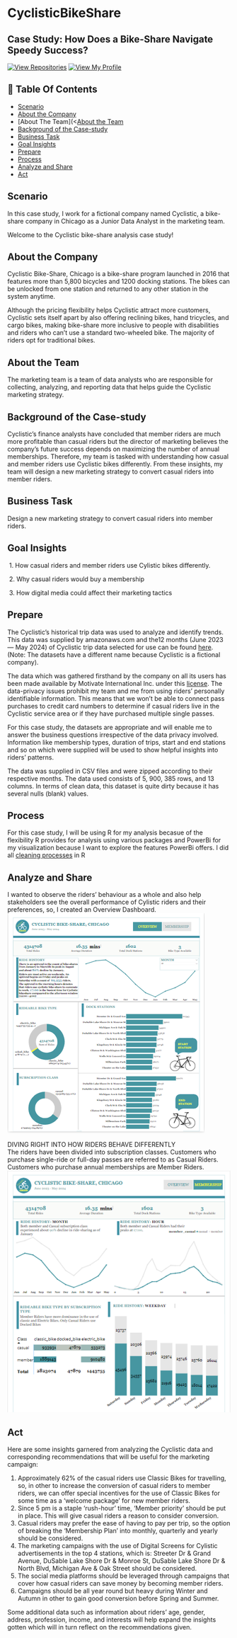 # CyclisticBikeShare

## Case Study: How Does a Bike-Share Navigate Speedy Success? 
[![View Repositories](https://img.shields.io/badge/View-My_Repositories-blue?logo=GitHub)](https://github.com/KanyinsolaAdeleye?tab=repositories)
[![View My Profile](https://img.shields.io/badge/View-My_Profile-green?logo=GitHub)](https://github.com/KanyinsolaAdeleye)

## 📕 Table Of Contents
* [Scenario](<https://github.com/KanyinsolaAdeleye/CyclisticBikeShare/blob/main/README.md#scenario>)
* [About the Company](<https://github.com/KanyinsolaAdeleye/CyclisticBikeShare/blob/main/README.md#about-the-company>)
* [About The Team](<[About the Team](<https://github.com/KanyinsolaAdeleye/CyclisticBikeShare/blob/main/README.md#about-the-team>)
* [Background of the Case-study](<Background of the Case-study>)
* [Business Task](<Business Task>)
* [Goal Insights](<Goal Insights>)
* [Prepare](<Prepare>)
* [Process](<Process>)
* [Analyze and Share](<Analyze and Share>)
* [Act](#act)


## Scenario

In this case study, I work for a fictional company named Cyclistic, a bike-share company in Chicago as a Junior Data Analyst in the marketing team.

Welcome to the Cyclistic bike-share analysis case study!

## About the Company

Cyclistic Bike-Share, Chicago is a bike-share program launched in 2016 that features more than 5,800 bicycles and 1200 docking stations. The bikes can be unlocked from one station and returned to any other station in the system anytime.

Although the pricing flexibility helps Cyclistic attract more customers, Cyclistic sets itself apart by also offering reclining bikes, hand tricycles, and cargo bikes, making bike-share more inclusive to people with disabilities and riders who can’t use a standard two-wheeled bike. The majority of riders opt for traditional bikes.

## About the Team
The marketing team is a team of data analysts who are responsible for collecting, analyzing, and reporting data that helps guide the Cyclistic marketing strategy.

## Background of the Case-study
Cyclistic’s finance analysts have concluded that member riders are much more profitable than casual riders but the director of marketing believes the company’s future success depends on maximizing the number of annual memberships. Therefore, my team is tasked with understanding how casual and member riders use Cyclistic bikes differently. From these insights, my team will design a new marketing strategy to convert casual riders into member riders.

## Business Task
Design a new marketing strategy to convert casual riders into member riders.

## Goal Insights
­­ ­­­1. How casual riders and member riders use Cylistic bikes differently.

­ 2. Why casual riders would buy a membership

­ 3. How digital media could affect their marketing tactics   


## Prepare

The Cyclistic’s historical trip data was used to analyze and identify trends. This data was supplied by amazonaws.com and the12 months (June 2023 — May 2024) of Cyclistic trip data selected for use can be found [here](<https://divvy-tripdata.s3.amazonaws.com/index.html>). (Note: The datasets have a different name because Cyclistic is a fictional company).

The data which was gathered firsthand by the company on all its users has been made available by Motivate International Inc. under this [license](https://divvybikes.com/data-license-agreement). The data-privacy issues prohibit my team and me from using riders’ personally identifiable information. This means that we won’t be able to connect pass purchases to credit card numbers to determine if casual riders live in the Cyclistic service area or if they have purchased multiple single passes.

For this case study, the datasets are appropriate and will enable me to answer the business questions irrespective of the data privacy involved. Information like membership types, duration of trips, start and end stations and so on which were supplied will be used to show helpful insights into riders’ patterns.

The data was supplied in CSV files and were zipped according to their respective months. The data used consists of 5, 900, 385 rows, and 13 columns. In terms of clean data, this dataset is quite dirty because it has several nulls (blank) values.

## Process
For this case study, I will be using R for my analysis becasue of the flexibility R provides for analysis using various packages and PowerBi for my visualization because I want to explore the features PowerBi offers. I did all [cleaning processes](https://github.com/KanyinsolaAdeleye/CyclisticBikeShare/blob/main/rscript.R) in R

## Analyze and Share
I wanted to observe the riders’ behaviour as a whole and also help stakeholders see the overall performance of Cylistic riders and their preferences, so, I created an Overview Dashboard.  
![overview](https://github.com/KanyinsolaAdeleye/CyclisticBikeShare/blob/main/overview.PNG)

DIVING RIGHT INTO HOW RIDERS BEHAVE DIFFERENTLY  
The riders have been divided into subscription classes. Customers who purchase single-ride or full-day passes are referred to as Casual Riders. Customers who purchase annual memberships are Member Riders.   
![membership](https://github.com/KanyinsolaAdeleye/CyclisticBikeShare/blob/main/membership.PNG)


## Act

Here are some insights garnered from analyzing the Cyclistic data and corresponding recommendations that will be useful for the marketing campaign:  

1. Approximately 62% of the casual riders use Classic Bikes for travelling, so, in other to increase the conversion of casual riders to member riders, we can offer special incentives for the use of Classic Bikes for some time as a ‘welcome package’ for new member riders.  
2. Since 5 pm is a staple ‘rush-hour’ time, ‘Member priority’ should be put in place. This will give casual riders a reason to consider conversion.  
3. Casual riders may prefer the ease of having to pay per trip, so the option of breaking the ‘Membership Plan’ into monthly, quarterly and yearly should be considered.  
4. The marketing campaigns with the use of Digital Screens for Cylistic advertisements in the top 4 stations, which is: Streeter Dr & Grand Avenue, DuSable Lake Shore Dr & Monroe St, DuSable Lake Shore Dr & North Blvd, Michigan Ave & Oak Street should be considered.  
5. The social media platforms should be leveraged through campaigns that cover how casual riders can save money by becoming member riders.  
6. Campaigns should be all year round but heavy during Winter and Autumn in other to gain good conversion before Spring and Summer.
   
Some additional data such as information about riders’ age, gender, address, profession, income, and interests will help expand the insights gotten which will in turn reflect on the recommendations given.  
